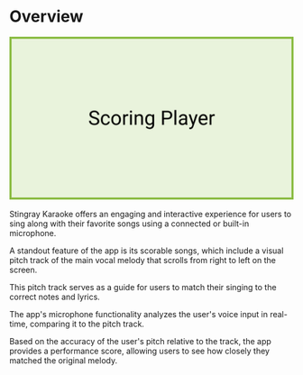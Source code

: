 # Overview

![Scoring Player](./img/scoringPlayer.png)

Stingray Karaoke offers an engaging and interactive experience for users to sing along with their favorite songs using a connected or built-in microphone.  

A standout feature of the app is its scorable songs, which include a visual pitch track of the main vocal melody that scrolls from right to left on the screen.  

This pitch track serves as a guide for users to match their singing to the correct notes and lyrics.  

The app's microphone functionality analyzes the user's voice input in real-time, comparing it to the pitch track.  

Based on the accuracy of the user's pitch relative to the track, the app provides a performance score, allowing users to see how closely they matched the original melody. 